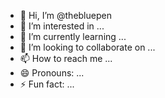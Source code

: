 - 👋 Hi, I’m @thebluepen
- 👀 I’m interested in ...
- 🌱 I’m currently learning ...
- 💞️ I’m looking to collaborate on ...
- 📫 How to reach me ...
- 😄 Pronouns: ...
- ⚡ Fun fact: ...

<!---
thebluepen/thebluepen is a ✨ special ✨ repository because its `README.md` (this file) appears on your GitHub profile.
You can click the Preview link to take a look at your changes.
--->
